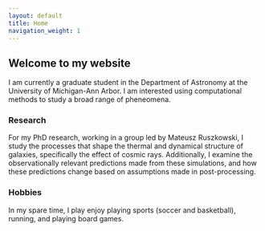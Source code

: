 ```yaml
---
layout: default
title: Home
navigation_weight: 1
---
```





## Welcome to my website

I am currently a graduate student in the Department of Astronomy at the University of Michigan-Ann Arbor. I am interested using computational methods to study a broad range of pheneomena.






### Research 



For my PhD research, working in a group led by Mateusz Ruszkowski, I study the processes that shape the thermal and dynamical structure of galaxies, specifically the effect of cosmic rays.  Additionally, I examine the observationally relevant predictions made from these simulations, and how these predictions change based on assumptions made in post-processing.



### Hobbies

In my spare time, I play enjoy playing sports (soccer and basketball), running, and playing board games. 




